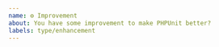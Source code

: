 ```yaml
---
name: ⚙ Improvement
about: You have some improvement to make PHPUnit better?
labels: type/enhancement
---
```


<!--
- Please target the master branch of PHPUnit.
-->
